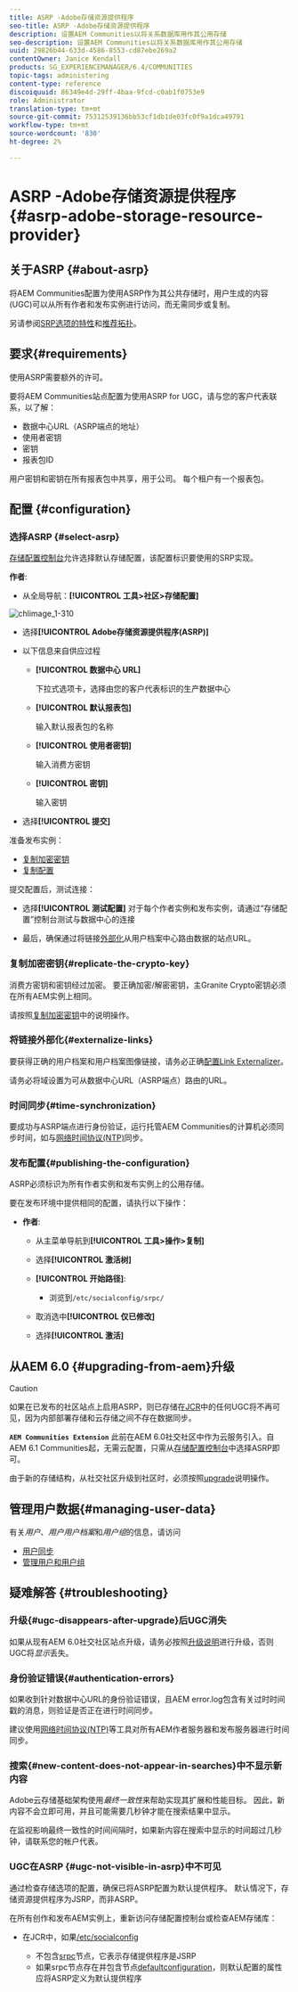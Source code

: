 ```yaml
---
title: ASRP -Adobe存储资源提供程序
seo-title: ASRP -Adobe存储资源提供程序
description: 设置AEM Communities以将关系数据库用作其公用存储
seo-description: 设置AEM Communities以将关系数据库用作其公用存储
uuid: 29826b44-633d-4586-8553-cd87ebe269a2
contentOwner: Janice Kendall
products: SG_EXPERIENCEMANAGER/6.4/COMMUNITIES
topic-tags: administering
content-type: reference
discoiquuid: 86349e4d-29ff-4baa-9fcd-c0ab1f0753e9
role: Administrator
translation-type: tm+mt
source-git-commit: 75312539136bb53cf1db1de03fc0f9a1dca49791
workflow-type: tm+mt
source-wordcount: '830'
ht-degree: 2%

---
```



# ASRP -Adobe存储资源提供程序{#asrp-adobe-storage-resource-provider}

## 关于ASRP {#about-asrp}

将AEM Communities配置为使用ASRP作为其公共存储时，用户生成的内容(UGC)可以从所有作者和发布实例进行访问，而无需同步或复制。

另请参阅[SRP选项的特性](working-with-srp.md#characteristics-of-srp-options)和[推荐拓扑](topologies.md)。

## 要求{#requirements}

使用ASRP需要额外的许可。

要将AEM Communities站点配置为使用ASRP for UGC，请与您的客户代表联系，以了解：

* 数据中心URL（ASRP端点的地址）
* 使用者密钥
* 密钥
* 报表包ID

用户密钥和密钥在所有报表包中共享，用于公司。 每个租户有一个报表包。

## 配置 {#configuration}

### 选择ASRP {#select-asrp}

[存储配置控制台](srp-config.md)允许选择默认存储配置，该配置标识要使用的SRP实现。

**作者**:

* 从全局导航：**[!UICONTROL 工具>社区>存储配置]**

![chlimage_1-310](assets/chlimage_1-310.png)

* 选择&#x200B;**[!UICONTROL Adobe存储资源提供程序(ASRP)]**
* 以下信息来自供应过程

   * **[!UICONTROL 数据中心 URL]**

      下拉式选项卡，选择由您的客户代表标识的生产数据中心

   * **[!UICONTROL 默认报表包]**

      输入默认报表包的名称

   * **[!UICONTROL 使用者密钥]**

      输入消费方密钥

   * **[!UICONTROL 密钥]**

      输入密钥

* 选择&#x200B;**[!UICONTROL 提交]**

准备发布实例：

* [复制加密密钥](#replicate-the-crypto-key)
* [复制配置](#publishing-the-configuration)

提交配置后，测试连接：

* 选择&#x200B;**[!UICONTROL 测试配置]**
对于每个作者实例和发布实例，请通过“存储配置”控制台测试与数据中心的连接

* 最后，确保通过将链接[外部化](#externalize-links)从用户档案中心路由数据的站点URL。

### 复制加密密钥{#replicate-the-crypto-key}

消费方密钥和密钥经过加密。 要正确加密/解密密钥，主Granite Crypto密钥必须在所有AEM实例上相同。

请按照[复制加密密钥](deploy-communities.md#replicate-the-crypto-key)中的说明操作。

### 将链接外部化{#externalize-links}

要获得正确的用户档案和用户档案图像链接，请务必正确[配置Link Externalizer](../../help/sites-developing/externalizer.md)。

请务必将域设置为可从数据中心URL（ASRP端点）路由的URL。

### 时间同步{#time-synchronization}

要成功与ASRP端点进行身份验证，运行托管AEM Communities的计算机必须同步时间，如与[网络时间协议(NTP)](https://www.ntp.org/)同步。

### 发布配置{#publishing-the-configuration}

ASRP必须标识为所有作者实例和发布实例上的公用存储。

要在发布环境中提供相同的配置，请执行以下操作：

* **作者**:

   * 从主菜单导航到&#x200B;**[!UICONTROL 工具>操作>复制]**
   * 选择&#x200B;**[!UICONTROL 激活树]**
   * **[!UICONTROL 开始路径]**:

      * 浏览到`/etc/socialconfig/srpc/`
   * 取消选中&#x200B;**[!UICONTROL 仅已修改]**
   * 选择&#x200B;**[!UICONTROL 激活]**


## 从AEM 6.0 {#upgrading-from-aem}升级

>[!CAUTION]
>
>如果在已发布的社区站点上启用ASRP，则已存储在[JCR](jsrp.md)中的任何UGC将不再可见，因为内部部署存储和云存储之间不存在数据同步。

**`AEM Communities Extension`** 此前在AEM 6.0社交社区中作为云服务引入。自AEM 6.1 Communities起，无需云配置，只需从[存储配置控制台](srp-config.md)中选择ASRP即可。

由于新的存储结构，从社交社区升级到社区时，必须按照[upgrade](upgrade.md#adobe-cloud-storage)说明操作。

## 管理用户数据{#managing-user-data}

有关&#x200B;*用户*、*用户用户档案*&#x200B;和&#x200B;*用户组*&#x200B;的信息，请访问

* [用户同步](sync.md)
* [管理用户和用户组](users.md)

## 疑难解答 {#troubleshooting}

### 升级{#ugc-disappears-after-upgrade}后UGC消失

如果从现有AEM 6.0社交社区站点升级，请务必按照[升级说明](upgrade.md#adobe-cloud-storage)进行升级，否则UGC将&#x200B;*显示*&#x200B;丢失。

### 身份验证错误{#authentication-errors}

如果收到针对数据中心URL的身份验证错误，且AEM error.log包含有关过时时间戳的消息，则验证是否正在进行时间同步。

建议使用[网络时间协议(NTP)](https://www.ntp.org/)等工具对所有AEM作者服务器和发布服务器进行时间同步。

### 搜索{#new-content-does-not-appear-in-searches}中不显示新内容

Adobe云存储基础架构使用&#x200B;*最终一致性*&#x200B;来帮助实现其扩展和性能目标。 因此，新内容不会立即可用，并且可能需要几秒钟才能在搜索结果中显示。

在监视影响最终一致性的时间间隔时，如果新内容在搜索中显示的时间超过几秒钟，请联系您的帐户代表。

### UGC在ASRP {#ugc-not-visible-in-asrp}中不可见

通过检查存储选项的配置，确保已将ASRP配置为默认提供程序。 默认情况下，存储资源提供程序为JSRP，而非ASRP。

在所有创作和发布AEM实例上，重新访问存储配置控制台或检查AEM存储库：

* 在JCR中，如果[/etc/socialconfig](http://localhost:4502/crx/de/index.jsp#/etc/socialconfig/)

   * 不包含[srpc](http://localhost:4502/crx/de/index.jsp#/etc/socialconfig/srpc)节点，它表示存储提供程序是JSRP
   * 如果srpc节点存在并包含节点[defaultconfiguration](http://localhost:4502/crx/de/index.jsp#/etc/socialconfig/srpc/defaultconfiguration)，则默认配置的属性应将ASRP定义为默认提供程序

